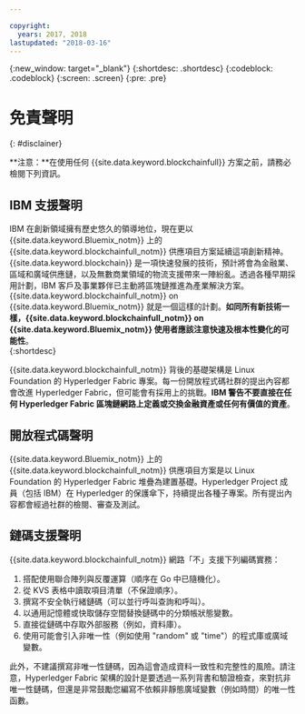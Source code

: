 ```yaml
---

copyright:
  years: 2017, 2018
lastupdated: "2018-03-16"
---
```


{:new_window: target="_blank"}
{:shortdesc: .shortdesc}
{:codeblock: .codeblock}
{:screen: .screen}
{:pre: .pre}


# 免責聲明
{: #disclainer}

**注意：**在使用任何 {{site.data.keyword.blockchainfull}} 方案之前，請務必檢閱下列資訊。

## IBM 支援聲明

IBM 在創新領域擁有歷史悠久的領導地位，現在更以 {{site.data.keyword.Bluemix_notm}} 上的 {{site.data.keyword.blockchainfull_notm}} 供應項目方案延續這項創新精神。{{site.data.keyword.blockchain}} 是一項快速發展的技術，預計將會為金融業、區域和廣域供應鏈，以及無數商業領域的物流支援帶來一陣紛亂。透過各種早期採用計劃，IBM 客戶及事業夥伴已主動將區塊鏈推進為產業解決方案。{{site.data.keyword.blockchainfull_notm}} on {{site.data.keyword.Bluemix_notm}} 就是一個這樣的計劃。**如同所有新技術一樣，{{site.data.keyword.blockchainfull_notm}} on {{site.data.keyword.Bluemix_notm}} 使用者應該注意快速及根本性變化的可能性**。  
{:shortdesc}

{{site.data.keyword.blockchainfull_notm}} 背後的基礎架構是 Linux Foundation 的 Hyperledger Fabric 專案。每一份開放程式碼社群的提出內容都會改進 Hyperledger Fabric，但可能會有採用上的挑戰。**IBM 警告不要直接在任何 Hyperledger Fabric 區塊鏈網路上定義或交換金融資產或任何有價值的資產**。  

## 開放程式碼聲明

{{site.data.keyword.Bluemix_notm}} 上的 {{site.data.keyword.blockchainfull_notm}} 供應項目方案是以 Linux Foundation 的 Hyperledger Fabric 堆疊為建置基礎。Hyperledger Project 成員（包括 IBM）在 Hyperledger 的保護傘下，持續提出各種子專案。所有提出內容都會經過社群的檢閱、審查及測試。

## 鏈碼支援聲明

{{site.data.keyword.blockchainfull_notm}} 網路「不」支援下列編碼實務：

1. 搭配使用聯合陣列與反覆運算（順序在 Go 中已隨機化）。
2. 從 KVS 表格中讀取項目清單（不保證順序）。
3. 撰寫不安全執行緒鏈碼（可以並行呼叫查詢和呼叫）。
4. 以通用記憶體或快取儲存空間替換鏈碼中的分類帳狀態變數。
5. 直接從鏈碼中存取外部服務（例如，資料庫）。
6. 使用可能會引入非唯一性（例如使用 "random" 或 "time"）的程式庫或廣域變數。  

此外，不建議撰寫非唯一性鏈碼，因為這會造成資料一致性和完整性的風險。請注意，Hyperledger Fabric 架構的設計是要透過一系列背書和驗證檢查，來對抗非唯一性鏈碼，但還是非常鼓勵您編寫不依賴非靜態廣域變數（例如時間）的唯一性函數。  
